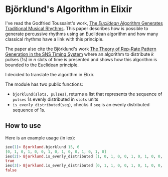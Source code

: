 # Björklund's Algorithm in Elixir

I've read the Godfried Toussaint's work, [The _Euclidean_ Algorithm Generates Traditional Musical Rhythms](http://cgm.cs.mcgill.ca/~godfried/publications/banff.pdf). This paper describes how is possible to generate percussive rhythms using an Euclidean algorithm and how many classical rhythms have a link with this principle. 

The paper also cite the Björklund's work [The Theory of Rep-Rate Pattern Generation in the SNS Timing System](https://pdfs.semanticscholar.org/c652/d0a32895afc5d50b6527447824c31a553659.pdf) where an algorithm to distribute _k_ pulses (1s) in _n_ slots of time is presented and shows how this algorithm is bounded to the Euclidean principle. 

I decided to translate the algorithm in Elixir.

The module has two public functions:

- `bjorklund(slots, pulses)`, returns a list that represents the sequence of `pulses` 1s evenly distributed in `slots` units
- `is_evenly_distributed(seq)`, checks if `seq` is an evenly distributed sequence of 1s.

## How to use

Here is an example usage (in iex):

```elixir
iex(1)> Bjorklund.bjorklund 15, 6                                             
[0, 1, 0, 1, 0, 0, 1, 0, 1, 0, 0, 1, 0, 1, 0]
iex(2)> Bjorklund.is_evenly_distributed [1, 0, 1, 0, 0, 1, 0, 1, 0, 0, 1, 0, 1, 0, 0] 
true
iex(3)> Bjorklund.is_evenly_distributed [0, 1, 1, 0, 0, 1, 0, 1, 0, 0, 1, 0, 1, 0, 0] 
false
```
